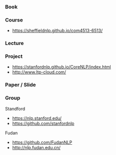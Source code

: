 ### Book

### Course

- https://sheffieldnlp.github.io/com4513-6513/

### Lecture

### Project

- https://stanfordnlp.github.io/CoreNLP/index.html
- http://www.ltp-cloud.com/

### Paper / Slide
### Group

Standford

- https://nlp.stanford.edu/
- https://github.com/stanfordnlp

Fudan

- https://github.com/FudanNLP
- http://nlp.fudan.edu.cn/





